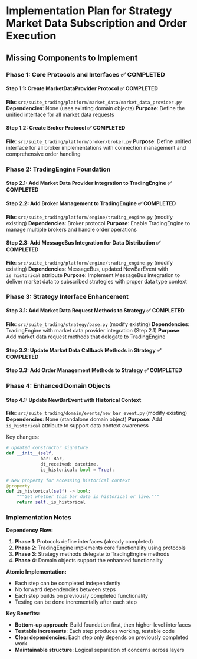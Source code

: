 # Implementation Plan for Strategy Market Data Subscription and Order Execution

## Missing Components to Implement

### Phase 1: Core Protocols and Interfaces ✅ COMPLETED

#### Step 1.1: Create MarketDataProvider Protocol ✅ COMPLETED
**File**: `src/suite_trading/platform/market_data/market_data_provider.py`
**Dependencies**: None (uses existing domain objects)
**Purpose**: Define the unified interface for all market data requests

#### Step 1.2: Create Broker Protocol ✅ COMPLETED
**File**: `src/suite_trading/platform/broker/broker.py`
**Purpose**: Define unified interface for all broker implementations with connection management and comprehensive order handling

### Phase 2: TradingEngine Foundation

#### Step 2.1: Add Market Data Provider Integration to TradingEngine ✅ COMPLETED

#### Step 2.2: Add Broker Management to TradingEngine ✅ COMPLETED
**File**: `src/suite_trading/platform/engine/trading_engine.py` (modify existing)
**Dependencies**: Broker protocol
**Purpose**: Enable TradingEngine to manage multiple brokers and handle order operations

#### Step 2.3: Add MessageBus Integration for Data Distribution ✅ COMPLETED
**File**: `src/suite_trading/platform/engine/trading_engine.py` (modify existing)
**Dependencies**: MessageBus, updated NewBarEvent with `is_historical` attribute
**Purpose**: Implement MessageBus integration to deliver market data to subscribed strategies with proper data type context

### Phase 3: Strategy Interface Enhancement

#### Step 3.1: Add Market Data Request Methods to Strategy ✅ COMPLETED
**File**: `src/suite_trading/strategy/base.py` (modify existing)
**Dependencies**: TradingEngine with market data provider integration (Step 2.1)
**Purpose**: Add market data request methods that delegate to TradingEngine

#### Step 3.2: Update Market Data Callback Methods in Strategy ✅ COMPLETED

#### Step 3.3: Add Order Management Methods to Strategy ✅ COMPLETED

### Phase 4: Enhanced Domain Objects

#### Step 4.1: Update NewBarEvent with Historical Context
**File**: `src/suite_trading/domain/events/new_bar_event.py` (modify existing)
**Dependencies**: None (standalone domain object)
**Purpose**: Add `is_historical` attribute to support data context awareness

Key changes:
```python
# Updated constructor signature
def __init__(self,
             bar: Bar,
             dt_received: datetime,
             is_historical: bool = True):

# New property for accessing historical context
@property
def is_historical(self) -> bool:
    """Get whether this bar data is historical or live."""
    return self._is_historical
```

### Implementation Notes

**Dependency Flow:**
1. **Phase 1**: Protocols define interfaces (already completed)
2. **Phase 2**: TradingEngine implements core functionality using protocols
3. **Phase 3**: Strategy methods delegate to TradingEngine methods
4. **Phase 4**: Domain objects support the enhanced functionality

**Atomic Implementation:**
- Each step can be completed independently
- No forward dependencies between steps
- Each step builds on previously completed functionality
- Testing can be done incrementally after each step

**Key Benefits:**
- **Bottom-up approach**: Build foundation first, then higher-level interfaces
- **Testable increments**: Each step produces working, testable code
- **Clear dependencies**: Each step only depends on previously completed work
- **Maintainable structure**: Logical separation of concerns across layers
